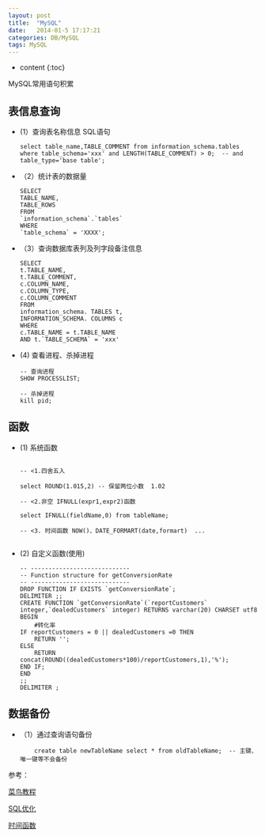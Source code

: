 ```yaml
---
layout: post
title:  "MySQL"
date:   2014-01-5 17:17:21
categories: DB/MySQL
tags: MySQL
---
```


* content
{:toc}

MySQL常用语句积累


## 表信息查询

- (1）查询表名称信息 SQL语句

	```mssql
	select table_name,TABLE_COMMENT from information_schema.tables 
	where table_schema='xxx' and LENGTH(TABLE_COMMENT) > 0;  -- and table_type='base table';
	```

- （2）统计表的数据量

	```mysql
	SELECT
	TABLE_NAME,
	TABLE_ROWS
	FROM
	`information_schema`.`tables`
	WHERE
	`table_schema` = 'XXXX';
	```


- （3）查询数据库表列及列字段备注信息

	```mysql
	SELECT
	t.TABLE_NAME,
	t.TABLE_COMMENT,
	c.COLUMN_NAME,
	c.COLUMN_TYPE,
	c.COLUMN_COMMENT
	FROM
	information_schema. TABLES t,
	INFORMATION_SCHEMA. COLUMNS c
	WHERE
	c.TABLE_NAME = t.TABLE_NAME
	AND t.`TABLE_SCHEMA` = 'xxx'
	```






-	(4) 查看进程、杀掉进程

	```mysql
	-- 查询进程
	SHOW PROCESSLIST;

	-- 杀掉进程
	kill pid;
	```

## 函数

-	(1)	系统函数

	```mysql

	-- <1.四舍五入

	select ROUND(1.015,2) -- 保留两位小数  1.02

	-- <2.非空 IFNULL(expr1,expr2)函数

	select IFNULL(fieldName,0) from tableName;
	
	-- <3. 时间函数 NOW()、DATE_FORMART(date,formart)  ...
		

	```

-	(2) 自定义函数(使用)

	```mysql
	-- ----------------------------
	-- Function structure for getConversionRate
	-- ----------------------------
	DROP FUNCTION IF EXISTS `getConversionRate`;
	DELIMITER ;;
	CREATE FUNCTION `getConversionRate`(`reportCustomers` integer,`dealedCustomers` integer) RETURNS varchar(20) CHARSET utf8
	BEGIN
		#转化率
	IF reportCustomers = 0 || dealedCustomers =0 THEN
		RETURN '';
	ELSE 
		RETURN concat(ROUND((dealedCustomers*100)/reportCustomers,1),'%');
	END IF;
	END
	;;
	DELIMITER ;
	```


## 数据备份

-	（1）通过查询语句备份

	```mysql
		create table newTableName select * from oldTableName;  -- 主键、唯一键等不会备份
	```
















参考：

[菜鸟教程](http://www.runoob.com)

[SQL优化](https://blog.csdn.net/u011277123/article/details/78904569)

[时间函数](https://www.cnblogs.com/php12-cn/p/8882221.html)